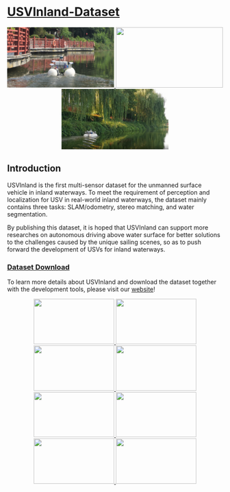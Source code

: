 # [USVInland-Dataset](https://www.orca-tech.cn/datasets.html)

<a href="https://www.orca-tech.cn/datasets.html">
<div align=center>
<img src="https://github.com/ORCA-TECH/USVInland-Dataset/blob/main/Pictures/pic1.png" width="250" height="141"/>
<img src="https://github.com/ORCA-TECH/USVInland-Dataset/blob/main/Pictures/pic2.png" width="250" height="141"/>
<img src="https://github.com/ORCA-TECH/USVInland-Dataset/blob/main/Pictures/pic3.png" width="250" height="141"/>
</div>
</a>
  
## Introduction

USVInland is the first multi-sensor dataset for the unmanned surface vehicle in inland waterways. To meet the requirement of perception and localization for USV in real-world inland waterways, the dataset mainly contains three tasks: SLAM/odometry, stereo matching, and water segmentation. 

By publishing this dataset, it is hoped that USVInland can support more researches on autonomous driving above water surface for better solutions to the challenges caused by the unique sailing scenes, so as to push forward the development of USVs for inland waterways.

### [Dataset Download](https://www.orca-tech.cn/datasets.html)

To learn more details about USVInland and download the dataset together with the development tools, please visit our [website](https://www.orca-tech.cn/datasets.html)!

<a href="https://www.orca-tech.cn/datasets.html">
<div align=center>
  <img src="https://github.com/ORCA-TECH/USVInland-Dataset/blob/main/Pictures/1.gif" width="188" height="105.8"/>
  <img src="https://github.com/ORCA-TECH/USVInland-Dataset/blob/main/Pictures/2.gif" width="188" height="105.8"/>
  <img src="https://github.com/ORCA-TECH/USVInland-Dataset/blob/main/Pictures/3.gif" width="188" height="105.8"/>
  <img src="https://github.com/ORCA-TECH/USVInland-Dataset/blob/main/Pictures/4.gif" width="188" height="105.8"/>
  
  <img src="https://github.com/ORCA-TECH/USVInland-Dataset/blob/main/Pictures/5.gif" width="188" height="105.8"/>
  <img src="https://github.com/ORCA-TECH/USVInland-Dataset/blob/main/Pictures/6.gif" width="188" height="105.8"/>
  <img src="https://github.com/ORCA-TECH/USVInland-Dataset/blob/main/Pictures/7.gif" width="188" height="105.8"/>
  <img src="https://github.com/ORCA-TECH/USVInland-Dataset/blob/main/Pictures/8.gif" width="188" height="105.8"/>
</div>
</a>
